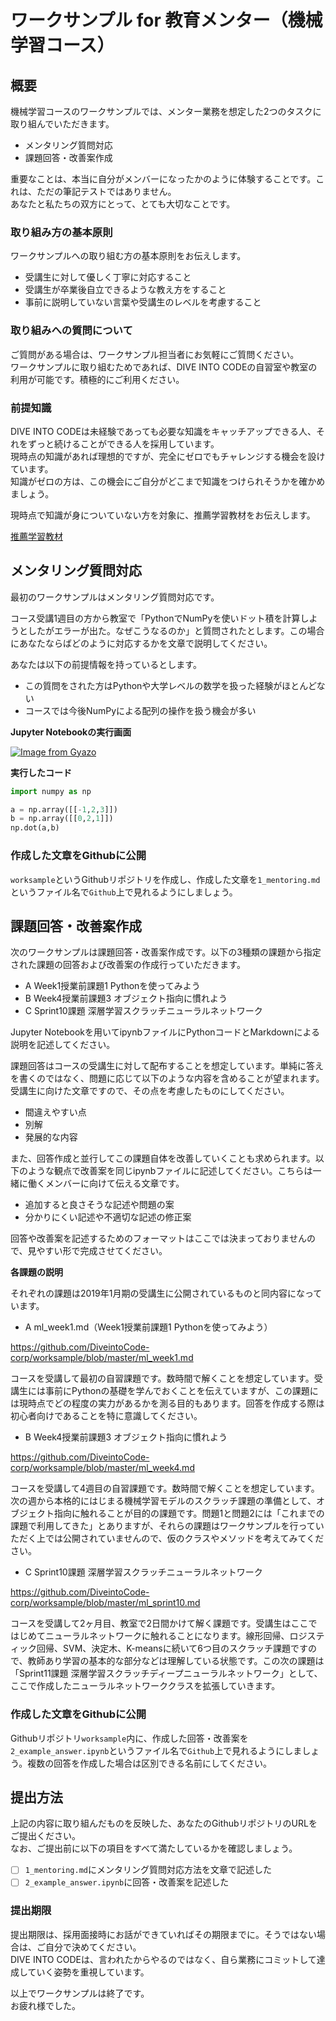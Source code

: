 # ワークサンプル for 教育メンター（機械学習コース）

## 概要

機械学習コースのワークサンプルでは、メンター業務を想定した2つのタスクに取り組んでいただきます。

- メンタリング質問対応
- 課題回答・改善案作成

重要なことは、本当に自分がメンバーになったかのように体験することです。これは、ただの筆記テストではありません。  
あなたと私たちの双方にとって、とても大切なことです。  

### 取り組み方の基本原則

ワークサンプルへの取り組む方の基本原則をお伝えします。  

- 受講生に対して優しく丁寧に対応すること
- 受講生が卒業後自立できるような教え方をすること
- 事前に説明していない言葉や受講生のレベルを考慮すること

### 取り組みへの質問について

ご質問がある場合は、ワークサンプル担当者にお気軽にご質問ください。  
ワークサンプルに取り組むためであれば、DIVE INTO CODEの自習室や教室の利用が可能です。積極的にご利用ください。

### 前提知識

DIVE INTO CODEは未経験であっても必要な知識をキャッチアップできる人、それをずっと続けることができる人を採用しています。  
現時点の知識があれば理想的ですが、完全にゼロでもチャレンジする機会を設けています。  
知識がゼロの方は、この機会にご自分がどこまで知識をつけられそうかを確かめましょう。  

現時点で知識が身についていない方を対象に、推薦学習教材をお伝えします。

[推薦学習教材](https://github.com/DiveintoCode-corp/worksample/blob/master/learning_material_artificial_intelligence.md)

## メンタリング質問対応

最初のワークサンプルはメンタリング質問対応です。

コース受講1週目の方から教室で「PythonでNumPyを使いドット積を計算しようとしたがエラーが出た。なぜこうなるのか」と質問されたとします。この場合にあなたならばどのように対応するかを文章で説明してください。

あなたは以下の前提情報を持っているとします。

- この質問をされた方はPythonや大学レベルの数学を扱った経験がほとんどない
- コースでは今後NumPyによる配列の操作を扱う機会が多い

**Jupyter Notebookの実行画面**

[![Image from Gyazo](https://t.gyazo.com/teams/diveintocode/e9e3c6e91b7d4abd99001aa0848e4059.png)](https://diveintocode.gyazo.com/e9e3c6e91b7d4abd99001aa0848e4059)

**実行したコード**

```py
import numpy as np

a = np.array([[-1,2,3]])
b = np.array([[0,2,1]])
np.dot(a,b)
```

### 作成した文章をGithubに公開

`worksample`というGithubリポジトリを作成し、作成した文章を`1_mentoring.md`というファイル名で`Github`上で見れるようにしましょう。

## 課題回答・改善案作成

次のワークサンプルは課題回答・改善案作成です。以下の3種類の課題から指定された課題の回答および改善案の作成行っていただきます。

- A Week1授業前課題1 Pythonを使ってみよう
- B Week4授業前課題3 オブジェクト指向に慣れよう
- C Sprint10課題 深層学習スクラッチニューラルネットワーク

Jupyter Notebookを用いてipynbファイルにPythonコードとMarkdownによる説明を記述してください。

課題回答はコースの受講生に対して配布することを想定しています。単純に答えを書くのではなく、問題に応じて以下のような内容を含めることが望まれます。受講生に向けた文章ですので、その点を考慮したものにしてください。

- 間違えやすい点
- 別解
- 発展的な内容

また、回答作成と並行してこの課題自体を改善していくことも求められます。以下のような観点で改善案を同じipynbファイルに記述してください。こちらは一緒に働くメンバーに向けて伝える文章です。

- 追加すると良さそうな記述や問題の案
- 分かりにくい記述や不適切な記述の修正案

回答や改善案を記述するためのフォーマットはここでは決まっておりませんので、見やすい形で完成させてください。

**各課題の説明**

それぞれの課題は2019年1月期の受講生に公開されているものと同内容になっています。

- A ml_week1.md（Week1授業前課題1 Pythonを使ってみよう）

https://github.com/DiveintoCode-corp/worksample/blob/master/ml_week1.md

コースを受講して最初の自習課題です。数時間で解くことを想定しています。受講生には事前にPythonの基礎を学んでおくことを伝えていますが、この課題には現時点でどの程度の実力があるかを測る目的もあります。回答を作成する際は初心者向けであることを特に意識してください。

- B Week4授業前課題3 オブジェクト指向に慣れよう

https://github.com/DiveintoCode-corp/worksample/blob/master/ml_week4.md

コースを受講して4週目の自習課題です。数時間で解くことを想定しています。次の週から本格的にはじまる機械学習モデルのスクラッチ課題の準備として、オブジェクト指向に触れることが目的の課題です。問題1と問題2には「これまでの課題で利用してきた」とありますが、それらの課題はワークサンプルを行っていただく上では公開されていませんので、仮のクラスやメソッドを考えてみてください。

- C Sprint10課題 深層学習スクラッチニューラルネットワーク

https://github.com/DiveintoCode-corp/worksample/blob/master/ml_sprint10.md

コースを受講して2ヶ月目、教室で2日間かけて解く課題です。受講生はここではじめてニューラルネットワークに触れることになります。線形回帰、ロジスティック回帰、SVM、決定木、K-meansに続いて6つ目のスクラッチ課題ですので、教師あり学習の基本的な部分などは理解している状態です。この次の課題は「Sprint11課題 深層学習スクラッチディープニューラルネットワーク」として、ここで作成したニューラルネットワーククラスを拡張していきます。

### 作成した文章をGithubに公開

Githubリポジトリ`worksample`内に、作成した回答・改善案を`2_example_answer.ipynb`というファイル名で`Github`上で見れるようにしましょう。複数の回答を作成した場合は区別できる名前にしてください。

## 提出方法

上記の内容に取り組んだものを反映した、あなたのGithubリポジトリのURLをご提出ください。  
なお、ご提出前に以下の項目をすべて満たしているかを確認しましょう。  

- [ ] `1_mentoring.md`にメンタリング質問対応方法を文章で記述した
- [ ] `2_example_answer.ipynb`に回答・改善案を記述した

### 提出期限

提出期限は、採用面接時にお話ができていればその期限までに。そうではない場合は、ご自分で決めてください。  
DIVE INTO CODEは、言われたからやるのではなく、自ら業務にコミットして達成していく姿勢を重視しています。  

以上でワークサンプルは終了です。  
お疲れ様でした。
